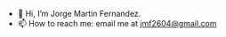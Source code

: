 - 👋 Hi, I’m Jorge Martin Fernandez.    
- 📫 How to reach me: email me at jmf2604@gmail.com


<!---
jorgemf2604/jorgemf2604 is a ✨ special ✨ repository because its `README.md` (this file) appears on your GitHub profile.
You can click the Preview link to take a look at your changes.
--->

